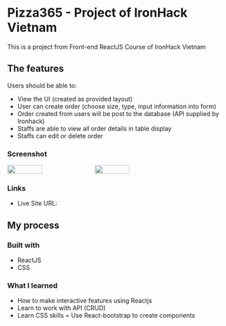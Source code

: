 # Pizza365 - Project of IronHack Vietnam

This is a project from Front-end ReactJS Course of IronHack Vietnam

## The features

Users should be able to:
  
  - View the UI (created as provided layout) 
  - User can create order (choose size, type, input information into form)
  - Order created from users will be post to the database (API supplied by Ironhack)
  - Staffs are able to view all order details in table display
  - Staffs can edit or delete order

### Screenshot
<div style="display: flex">
  <img src="https://user-images.githubusercontent.com/126160990/222911788-b789a1ab-d667-4a8a-89e6-a496bda5fa85.png" width="40%">
  <img src="https://user-images.githubusercontent.com/126160990/222912005-d707c957-2f86-4a1e-b6c0-f39c6791dc3c.png" width="40%">
</div>

### Links

- Live Site URL: 

## My process
### Built with

- ReactJS
- CSS

### What I learned

- How to make interactive features using Reactjs
- Learn to work with API (CRUD)
- Learn CSS skills
= Use React-bootstrap to create components
